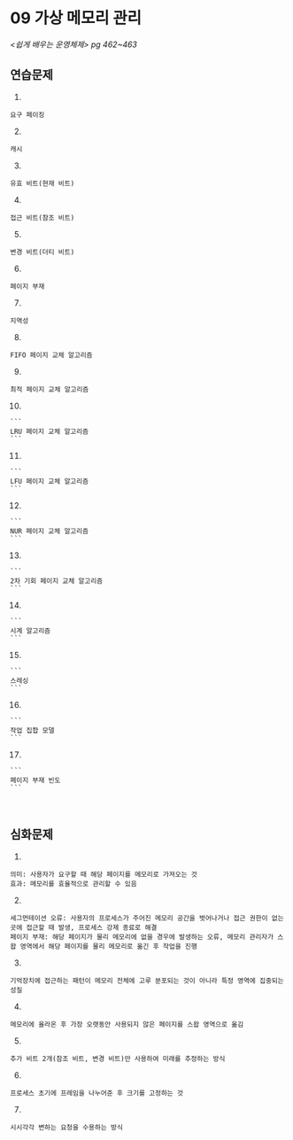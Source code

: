 # 09 가상 메모리 관리

*<쉽게 배우는 운영체제> pg 462~463*



## 연습문제

1. 

   ```
   요구 페이징
   ```

2. 

   ```
   캐시
   ```

3. 

   ```
   유효 비트(현재 비트)
   ```

4. 

   ```
   접근 비트(참조 비트)
   ```

5. 

   ```
   변경 비트(더티 비트)
   ```

6. 

   ```
   페이지 부재
   ```

7. 

   ```
   지역성
   ```

8. 

   ```
   FIFO 페이지 교체 알고리즘
   ```

9. 

   ```
   최적 페이지 교체 알고리즘
   ```

10. 

    ```
    LRU 페이지 교체 알고리즘
    ```

11. 

    ```
    LFU 페이지 교체 알고리즘
    ```
    
12. 

    ```
    NUR 페이지 교체 알고리즘
    ```
    
13. 

    ```
    2차 기회 페이지 교체 알고리즘
    ```

14. 

    ```
    시계 알고리즘
    ```

15. 

    ```
    스레싱
    ```

16. 

    ```
    작업 집합 모델
    ```

17. 

    ```
    페이지 부재 빈도
    ```


​    


## 심화문제

1. 

   ```
   의미: 사용자가 요구할 때 해당 페이지를 메모리로 가져오는 것
   효과: 메모리를 효율적으로 관리할 수 있음
   ```
   
2. 

   ```
   세그먼테이션 오류: 사용자의 프로세스가 주어진 메모리 공간을 벗어나거나 접근 권한이 없는 곳에 접근할 때 발생, 프로세스 강제 종료로 해결
   페이지 부재: 해당 페이지가 물리 메모리에 없을 경우에 발생하는 오류, 메모리 관리자가 스왑 영역에서 해당 페이지를 물리 메모리로 옮긴 후 작업을 진행
   ```
   
3. 

   ```
   기억장치에 접근하는 패턴이 메모리 전체에 고루 분포되는 것이 아니라 특정 영역에 집중되는 성질
   ```
   
4. 

   ```
   메모리에 올라온 후 가장 오랫동안 사용되지 않은 페이지를 스왑 영역으로 옮김
   ```
   
5. 

   ```
   추가 비트 2개(참조 비트, 변경 비트)만 사용하여 미래를 추정하는 방식
   ```
   
6. 

   ```
   프로세스 초기에 프레임을 나누어준 후 크기를 고정하는 것
   ```

7. 

   ```
   시시각각 변하는 요청을 수용하는 방식
   ```

   

